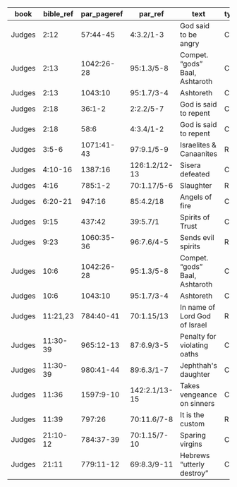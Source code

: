 <!--
https://urantia-book.org/urantiabook/bible_refs/Judges_1.html
bible_ref = Bible Chapter:Vers
par_pageref = UB 1st English Edition Page:Line
par_ref = UB Paper:Sec:Ppgh
type = See _readme
-->

| book   | bible_ref | par_pageref | par_ref       | text                           | type |
| ------ | --------- | ----------- | ------------- | ------------------------------ | ---- |
| Judges | 2:12      | 57:44-45    | 4:3.2/1-3     | God said to be angry           | C    |
| Judges | 2:13      | 1042:26-28  | 95:1.3/5-8    | Compet. “gods” Baal, Ashtaroth | C    |
| Judges | 2:13      | 1043:10     | 95:1.7/3-4    | Ashtoreth                      | C    |
| Judges | 2:18      | 36:1-2      | 2:2.2/5-7     | God is said to repent          | C    |
| Judges | 2:18      | 58:6        | 4:3.4/1-2     | God is said to repent          | C    |
| Judges | 3:5-6     | 1071:41-43  | 97:9.1/5-9    | Israelites & Canaanites        | R    |
| Judges | 4:10-16   | 1387:16     | 126:1.2/12-13 | Sisera defeated                | C    |
| Judges | 4:16      | 785:1-2     | 70:1.17/5-6   | Slaughter                      | R    |
| Judges | 6:20-21   | 947:16      | 85:4.2/18     | Angels of fire                 | C    |
| Judges | 9:15      | 437:42      | 39:5.7/1      | Spirits of Trust               | C    |
| Judges | 9:23      | 1060:35-36  | 96:7.6/4-5    | Sends evil spirits             | R    |
| Judges | 10:6      | 1042:26-28  | 95:1.3/5-8    | Compet. “gods” Baal, Ashtaroth | C    |
| Judges | 10:6      | 1043:10     | 95:1.7/3-4    | Ashtoreth                      | C    |
| Judges | 11:21,23  | 784:40-41   | 70:1.15/13    | In name of Lord God of Israel  | R    |
| Judges | 11:30-39  | 965:12-13   | 87:6.9/3-5    | Penalty for violating oaths    | C    |
| Judges | 11:30-39  | 980:41-44   | 89:6.3/1-7    | Jephthah's daughter            | C    |
| Judges | 11:36     | 1597:9-10   | 142:2.1/13-15 | Takes vengeance on sinners     | C    |
| Judges | 11:39     | 797:26      | 70:11.6/7-8   | It is the custom               | R    |
| Judges | 21:10-12  | 784:37-39   | 70:1.15/7-10  | Sparing virgins                | C    |
| Judges | 21:11     | 779:11-12   | 69:8.3/9-11   | Hebrews “utterly destroy”      | C    |
